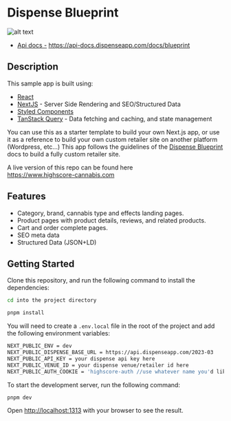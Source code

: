 # Dispense Blueprint

![alt text](https://files.readme.io/3677bcb-blueprint-headless-commerce.png)

- [Api docs -](https://api-docs.dispenseapp.com/docs/blueprint) https://api-docs.dispenseapp.com/docs/blueprint

## Description

This sample app is built using:

- [React](https://react.dev/)
- [NextJS](https://nextjs.org/) - Server Side Rendering and SEO/Structured Data
- [Styled Components](https://styled-components.com/)
- [TanStack Query](https://tanstack.com/query/latest) - Data fetching and caching, and state management

You can use this as a starter template to build your own Next.js app, or use it as a reference to build your own custom retailer site on another platform (Wordpress, etc...)
This app follows the guidelines of the [Dispense Blueprint](https://api-docs.dispenseapp.com/docs/blueprint) docs to build a fully custom retailer site.

A live version of this repo can be found here <br />
https://www.highscore-cannabis.com

## Features

- Category, brand, cannabis type and effects landing pages.
- Product pages with product details, reviews, and related products.
- Cart and order complete pages.
- SEO meta data
- Structured Data (JSON+LD)

## Getting Started

Clone this repository, and run the following command to install the dependencies:

```bash
cd into the project directory
```

```bash
pnpm install
```

You will need to create a `.env.local` file in the root of the project and add the following environment variables:

```bash
NEXT_PUBLIC_ENV = dev
NEXT_PUBLIC_DISPENSE_BASE_URL = https://api.dispenseapp.com/2023-03
NEXT_PUBLIC_API_KEY = your dispense api key here
NEXT_PUBLIC_VENUE_ID = your dispense venue/retailer id here
NEXT_PUBLIC_AUTH_COOKIE = 'highscore-auth //use whatever name you'd like for the auth cookie
```

To start the development server, run the following command:

```bash
pnpm dev
```

Open [http://localhost:1313](http://localhost:1313) with your browser to see the result.
